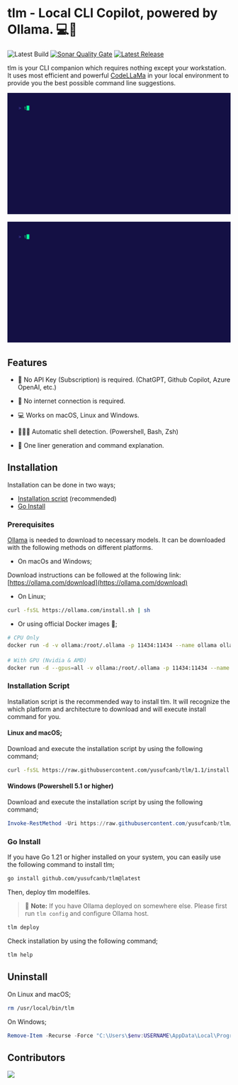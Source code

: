 # tlm - Local CLI Copilot, powered by Ollama. 💻🦙

![Latest Build](https://img.shields.io/github/actions/workflow/status/yusufcanb/tlm/build.yaml?style=for-the-badge&logo=github)
[![Sonar Quality Gate](https://img.shields.io/sonar/quality_gate/yusufcanb_tlm?server=https%3A%2F%2Fsonarcloud.io&style=for-the-badge&logo=sonar)](https://sonarcloud.io/project/overview?id=yusufcanb_tlm)
[![Latest Release](https://img.shields.io/github/v/release/yusufcanb/tlm?display_name=release&style=for-the-badge&logo=github&link=https%3A%2F%2Fgithub.com%2Fyusufcanb%2Ftlm%2Freleases)](https://github.com/yusufcanb/tlm/releases)


tlm is your CLI companion which requires nothing except your workstation. It uses most efficient and powerful [CodeLLaMa](https://ai.meta.com/blog/code-llama-large-language-model-coding/) in your local environment to provide you the best possible command line suggestions.

![Suggest](./assets/suggest.gif)

![Explain](./assets/explain.gif)


## Features

- 💸 No API Key (Subscription) is required. (ChatGPT, Github Copilot, Azure OpenAI, etc.)

- 📡 No internet connection is required.

- 💻 Works on macOS, Linux and Windows.

- 👩🏻‍💻 Automatic shell detection. (Powershell, Bash, Zsh)

- 🚀 One liner generation and command explanation.


## Installation

Installation can be done in two ways;

- [Installation script](#installation-script) (recommended)
- [Go Install](#go-install)

### Prerequisites

[Ollama](https://ollama.com/) is needed to download to necessary models.
It can be downloaded with the following methods on different platforms.

- On macOs and Windows;

Download instructions can be followed at the following link: [https://ollama.com/download](https://ollama.com/download)

- On Linux;

```bash
curl -fsSL https://ollama.com/install.sh | sh
```

- Or using official Docker images 🐳;

```bash
# CPU Only
docker run -d -v ollama:/root/.ollama -p 11434:11434 --name ollama ollama/ollama

# With GPU (Nvidia & AMD)
docker run -d --gpus=all -v ollama:/root/.ollama -p 11434:11434 --name ollama ollama/ollama
```

###  Installation Script

Installation script is the recommended way to install tlm.
It will recognize the which platform and architecture to download and will execute install command for you.

#### Linux and macOS;


Download and execute the installation script by using the following command;

```bash
curl -fsSL https://raw.githubusercontent.com/yusufcanb/tlm/1.1/install.sh | sudo -E bash
```

#### Windows (Powershell 5.1 or higher)

Download and execute the installation script by using the following command;

```powershell
Invoke-RestMethod -Uri https://raw.githubusercontent.com/yusufcanb/tlm/1.1/install.ps1 | Invoke-Expression
```

### Go Install

If you have Go 1.21 or higher installed on your system, you can easily use the following command to install tlm;

```bash
go install github.com/yusufcanb/tlm@latest
```

Then, deploy tlm modelfiles.

> :memo: **Note:** If you have Ollama deployed on somewhere else. Please first run `tlm config` and configure Ollama host.

```bash
tlm deploy
```

Check installation by using the following command;

```bash
tlm help
```

## Uninstall

On Linux and macOS;

```bash
rm /usr/local/bin/tlm
```

On Windows;

```powershell
Remove-Item -Recurse -Force "C:\Users\$env:USERNAME\AppData\Local\Programs\tlm"
```

## Contributors

 <a href = "https://github.com/yusufcanb/tlm/graphs/contributors">
   <img src = "https://contrib.rocks/image?repo=yusufcanb/tlm"/>
 </a>

